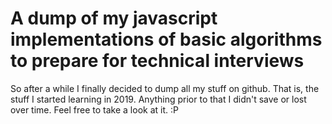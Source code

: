 # A dump of my javascript implementations of basic algorithms to prepare for technical interviews
So after a while I finally decided to dump all my stuff on github. That is, the stuff I started learning in 2019. 
Anything prior to that I didn't save or lost over time. 
Feel free to take a look at it. :P

